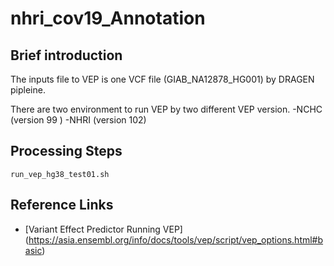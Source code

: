 # nhri_cov19_Annotation

## Brief introduction

The inputs file to VEP is one VCF file (GIAB_NA12878_HG001) by DRAGEN pipleine.

There are two environment to run VEP by two different VEP version.
-NCHC (version 99 )
-NHRI (version 102)

## Processing Steps
```run_vep_hg38_test01.sh```

## Reference Links
- [Variant Effect Predictor Running VEP] (https://asia.ensembl.org/info/docs/tools/vep/script/vep_options.html#basic)

